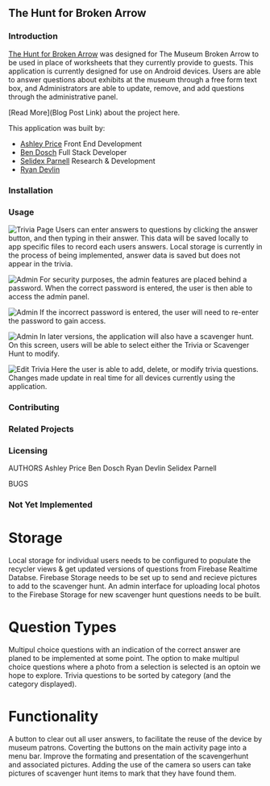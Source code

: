 ## The Hunt for Broken Arrow

### Introduction
[The Hunt for Broken Arrow](https://bendoschgit.github.io/scavenger_hunt_and_trivia/) was designed for The Museum Broken Arrow to be used in place of worksheets that they currently provide to guests. This application is currently designed for use on Android devices. Users are able to answer questions about exhibits at the museum through a free form text box, and Administrators are able to update, remove, and add questions through the administrative panel. 

[Read More](Blog Post Link) about the project here.

This application was built by:
* [Ashley Price](https://www.linkedin.com/in/ashleybordenprice/) Front End Development
* [Ben Dosch](https://www.linkedin.com/in/benjamin-dosch-872a4731/) Full Stack Developer
* [Selidex Parnell](https://www.linkedin.com/in/selidex-parnell-6469a613b/) Research & Development
* [Ryan Devlin](https://www.linkedin.com/in/ryan-devlin-1151b81a9/)
### Installation

### Usage
![Trivia Page](/images/trivia.png)
Users can enter answers to questions by clicking the answer button, and then typing in their answer. This data will be saved locally to app specific files to record each users answers. Local storage is currently in the process of being implemented, answer data is saved but does not appear in the trivia.

![Admin](/images/adminlogin.png)
For security purposes, the admin features are placed behind a password. When the correct password is entered, the user is then able to access the admin panel.

![Admin](/images/wrongpw.png)
If the incorrect password is entered, the user will need to re-enter the password to gain access.

![Admin](/images/admin2.png)
In later versions, the application will also have a scavenger hunt. On this screen, users will be able to select either the Trivia or Scavenger Hunt to modify.

![Edit Trivia](/images/edittrivia.png)
Here the user is able to add, delete, or modify trivia questions. Changes made update in real time for all devices currently using the application.

### Contributing

### Related Projects

### Licensing

AUTHORS
  Ashley Price
  Ben Dosch
  Ryan Devlin
  Selidex Parnell

BUGS

### Not Yet Implemented

# Storage
Local storage for individual users needs to be configured to populate the recycler views & get updated versions of questions from Firebase Realtime Databse. Firebase Storage needs to be set up to send and recieve pictures to add to the scavenger hunt. An admin interface for uploading local photos to the Firebase Storage for new scavenger hunt questions needs to be built.

# Question Types
Multipul choice questions with an indication of the correct answer are planed to be implemented at some point. The option to make multipul choice questions where a photo from a selection is selected is an optoin we hope to explore. Trivia questions to be sorted by category (and the category displayed).

# Functionality
A button to clear out all user answers, to facilitate the reuse of the device by museum patrons. Coverting the buttons on the main activity page into a menu bar. Improve the formating and presentation of the scavengerhunt and associated pictures. Adding the use of the camera so users can take pictures of scavenger hunt items to mark that they have found them.

